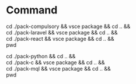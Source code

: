 # Command

cd ./pack-compulsory && vsce package && cd .. && \
cd ./pack-laravel && vsce package && cd .. && \
cd ./pack-react && vsce package && cd .. && \
pwd

cd ./pack-python && cd .. && \
cd ./pack-c && vsce package && cd .. && \
cd ./pack-mql && vsce package && cd .. && \
pwd
